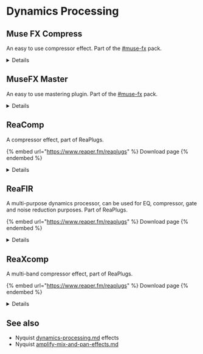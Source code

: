 # Dynamics Processing

## Muse FX Compress

An easy to use compressor effect. Part of the [#muse-fx](plugin-suites.md#muse-fx "mention") pack.

<details>

<summary>Details</summary>

See the pack for installation instructions.

![](<../.gitbook/assets/image (2).png>)

</details>

## MuseFX Master

An easy to use mastering plugin. Part of the [#muse-fx](plugin-suites.md#muse-fx "mention") pack.

<details>

<summary>Details</summary>

See the pack for installation instructions.

![](<../.gitbook/assets/image (3).png>)

</details>

## ReaComp

A compressor effect, part of ReaPlugs.

{% embed url="https://www.reaper.fm/reaplugs" %}
Download page
{% endembed %}

<details>

<summary>Details</summary>

Copyright (C) 2006-2016, Cockos Incorporated VST PlugIn Technology by Steinberg Media Technologies GmbH

Information From the vendor:

* Ultra-configurable compressor
* Soft knee support
* Sidechain filters, sidechain inputs
* Feedback compression mode
* Program dependent auto-release mode
* Variable RMS size
* Oversampling antialias modes (with optional limiting)
* Optional make-up gain
* Optional lookahead
* Wet/dry mix
* Low CPU use
* Useful metering

![](../.gitbook/assets/reacomp.png)

</details>

## ReaFIR

A multi-purpose dynamics processor, can be used for EQ, compressor, gate and noise reduction purposes. Part of ReaPlugs.

{% embed url="https://www.reaper.fm/reaplugs" %}
Download page
{% endembed %}

<details>

<summary>Details</summary>

Copyright (C) 2006-2016, Cockos Incorporated VST PlugIn Technology by Steinberg Media Technologies GmbH

Information from the vendor:

* FFT based dynamics processor
* Supports FFT sizes of 128-32768
* Useful in/out frequency response display
* Supports defining response curves both using any number of points, or freehand mouse
* EQ - can be used as a linear phase mastering EQ, or as a super-effective surgical EQ
* Compressor - can compress at a fixed ratio with a per-band threshold
* Gate - can gate with per-band threshold
* Subtract - can build noise profiles and subtract noise from the signal

![](../.gitbook/assets/reafir.png)

</details>

## ReaXcomp



A multi-band compressor effect, part of ReaPlugs.

{% embed url="https://www.reaper.fm/reaplugs" %}
Download page
{% endembed %}

<details>

<summary>Details</summary>

Copyright (C) 2006-2016, Cockos Incorporated VST PlugIn Technology by Steinberg Media Technologies GmbH

Information From the vendor:

* Unlimited band compressor
* Great metering per band
* Fantastic sounding filters
* Solo current band mode
* Tons of controls per band (ratio, threshold, knee, attack, release, makeup, program dependent release, feedback detector, RMS size)
* Adjusting bands in graph is easy (modifiers to change ratio, gain, etc)

![](../.gitbook/assets/reaxcomp.png)

</details>

## See also

* Nyquist [dynamics-processing.md](../nyquist-plugins/effect-plugins/dynamics-processing.md "mention") effects
* Nyquist [amplify-mix-and-pan-effects.md](../nyquist-plugins/effect-plugins/amplify-mix-and-pan-effects.md "mention")
